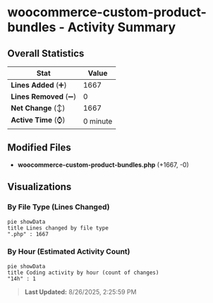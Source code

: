 # woocommerce-custom-product-bundles - Activity Summary 

## Overall Statistics

| Stat                   | Value                                                             |
| ---------------------- | ----------------------------------------------------------------- |
| **Lines Added** (➕)   | 1667                                          |
| **Lines Removed** (➖) | 0                                        |
| **Net Change** (↕)    | 1667                |
| **Active Time** (⌚)   | 0 minute |


## Modified Files
- **woocommerce-custom-product-bundles.php** (+1667, -0)

## Visualizations

### By File Type (Lines Changed)

```mermaid
pie showData
title Lines changed by file type
".php" : 1667
```

### By Hour (Estimated Activity Count)

```mermaid
pie showData
title Coding activity by hour (count of changes)
"14h" : 1
```


> **Last Updated:** 8/26/2025, 2:25:59 PM